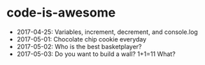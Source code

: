 # code-is-awesome

- 2017-04-25: Variables, increment, decrement, and console.log
- 2017-05-01: Chocolate chip cookie everyday
- 2017-05-02: Who is the best basketplayer?
- 2017-05-03: Do you want to build a wall? 1+1=11 What?